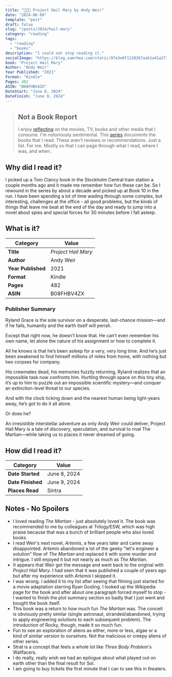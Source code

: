 ```yaml
---
title: "🚀👨‍🚀 Project Hail Mary by Andy Weir"
date: "2024-06-09"
template: "post"
draft: false
slug: "/posts/2024/hail-mary"
category: "reading"
tags:
  - "reading"
  - "books"
description: "I could not stop reading it."
socialImage: "https://blog.samrhea.com/static/97e3e0f1138267aab1a41a27307af5fb/18ee2/photo.avif"
book: "Project Hail Mary"
Author: "Andy Weir"
Year Published: "2021"
Format: "Kindle"
Pages: 482
ASIN: "B08FHBV4ZX"
DateStart: "June 8, 2024"
DateFinish: "June 9, 2024"
---
```


> ## Not a Book Report
> I enjoy [reflecting](https://blog.samrhea.com/posts/2019/analyze-media-habits) on the movies, TV, books and other media that I consume. I'm notoriously sentimental. This [series](https://blog.samrhea.com/category/reading) documents the books that I read. These aren't reviews or recommendations. Just a list. For me. Mostly so that I can page through what I read, where I was, and when.

## Why did I read it?
I picked up a Tom Clancy book in the Stockholm Central train station a couple months ago and it made me remember how fun these can be. So I rewound in the series by about a decade and picked up at Book 10 in the run. I have been spending a lot of time wading through some complex, but interesting, challenges at the office - all good problems, but the kinds of things that leave me beat at the end of the day and ready to jump into a novel about spies and special forces for 30 minutes before I fall asleep.

## What is it?
|Category|Value|
|---|---|
|**Title**|*Project Hail Mary*|
|**Author**|Andy Weir|
|**Year Published**|2021|
|**Format**|Kindle|
|**Pages**|482|
|**ASIN**|B08FHBV4ZX|

### Publisher Summary

Ryland Grace is the sole survivor on a desperate, last-chance mission—and if he fails, humanity and the earth itself will perish.

Except that right now, he doesn’t know that. He can’t even remember his own name, let alone the nature of his assignment or how to complete it.

All he knows is that he’s been asleep for a very, very long time. And he’s just been awakened to find himself millions of miles from home, with nothing but two corpses for company.

His crewmates dead, his memories fuzzily returning, Ryland realizes that an impossible task now confronts him. Hurtling through space on this tiny ship, it’s up to him to puzzle out an impossible scientific mystery—and conquer an extinction-level threat to our species.

And with the clock ticking down and the nearest human being light-years away, he’s got to do it all alone.

Or does he?

An irresistible interstellar adventure as only Andy Weir could deliver, Project Hail Mary is a tale of discovery, speculation, and survival to rival The Martian—while taking us to places it never dreamed of going.

## How did I read it?
|Category|Value|
|---|---|
|**Date Started**|June 8, 2024|
|**Date Finished**|June 9, 2024|
|**Places Read**|Sintra|

## Notes - No Spoilers
* I loved reading _The Martian_ - just absolutely loved it. The book was recommended to me by colleagues at Trilogy/ESW, which was high praise because that was a bunch of brilliant people who also loved books.
* I read Weir's next novel, _Artemis_, a few years later and came away disappointed. _Artemis_ abandoned a lot of the geeky "let's engineer a solution" flow of _The Martian_ and replaced it with some murder and intrigue. I still enjoyed it but not nearly as much as _The Martian_.
* It appears that Weir got the message and went back to the original with _Project Hail Mary_. I had seen that it was published a couple of years ago but after my experience with _Artemis_ I skipped it.
* I was wrong. I added it to my list after seeing that filming just started for a movie adaptation starring Ryan Gosling. I looked up the Wikipedia page for the book and after about one paragraph forced myself to stop - I wanted to finish the plot summary section so badly that I just went and bought the book itself.
* This book was a return to how much fun _The Martian_ was. The conceit is obviously pretty similar (single astronaut, stranded/abandoned, trying to apply engineering solutions to each subsequent problem). The introduction of Rocky, though, made it so much fun.
* Fun to see an exploration of aliens as either, more or less, algae or a kind of similar version to ourselves. Not the malicious or creepy aliens of other series.
* Strat is a concept that feels a whole lot like _Three Body Problem_'s Wallfacers.
* I do really, really wish we had an epilogue about what played out on earth other than the final result for Sol.
* I am going to buy tickets the first minute that I can to see this in theaters.